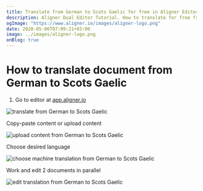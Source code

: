 ```yaml
---
title: Translate from German to Scots Gaelic for free in Aligner Editor
description: Aligner Dual Editor Tutorial. How to translate for free from German to Scots Gaelic. Aligner is multilingual document management platform. 
ogImage: "https://www.aligner.io/images/aligner-logo.png"
date: 2020-05-06T07:09:21+03:00
image: ../images/aligner-logo.png
onBlog: true
---
```


# How to translate document from German to Scots Gaelic

1. Go to editor at [app.aligner.io](https://app.aligner.io "Aligner App web page")

![translate from German to Scots Gaelic](../aligner-blank-editor.png "translate from German to Scots Gaelic")

Copy-paste content or upload content

![upload content from German to Scots Gaelic](../aligner-uploaded-document.png "upload content from German to Scots Gaelic")

Choose desired language

![choose machine translation from German to Scots Gaelic](../aligner-language-dropdown.png "choose machine translation from German to Scots Gaelic")

Work and edit 2 documents in parallel

![edit translation from German to Scots Gaelic](../aligner-double-sitded-editor.png "edit translation from German to Scots Gaelic")

